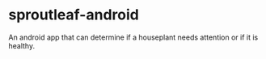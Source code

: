 # sproutleaf-android
 An android app that can determine if a houseplant needs attention or if it is healthy.
